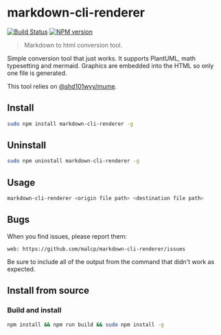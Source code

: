 # markdown-cli-renderer

[![Build Status](https://img.shields.io/travis/malcp/markdown-cli-renderer/master.svg?style=flat)](https://travis-ci.org/malcp/markdown-cli-renderer)
[![NPM version](https://img.shields.io/npm/v/markdown-cli-renderer.svg?style=flat)](https://www.npmjs.org/package/markdown-cli-renderer)

> Markdown to html conversion tool.

Simple conversion tool that just works. It supports PlantUML, math typesetting and mermaid. Graphics are embedded into the HTML so only one file is generated.

This tool relies on [@shd101wyy/mume](https://github.com/shd101wyy/mume).

## Install

```bash
sudo npm install markdown-cli-renderer -g
```

## Uninstall

```bash
sudo npm uninstall markdown-cli-renderer -g
```

## Usage

```bash
markdown-cli-renderer <origin file path> <destination file path>
```

## Bugs

When you find issues, please report them:

    web: https://github.com/malcp/markdown-cli-renderer/issues

Be sure to include all of the output from the command that didn't work as expected.

## Install from source

### Build and install

```bash
npm install && npm run build && sudo npm install -g
```
